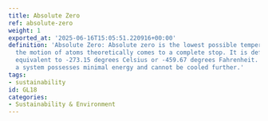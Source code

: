 ```yaml
---
title: Absolute Zero
ref: absolute-zero
weight: 1
exported_at: '2025-06-16T15:05:51.220916+00:00'
definition: 'Absolute Zero: Absolute zero is the lowest possible temperature where
  the motion of atoms theoretically comes to a complete stop. It is defined as 0 Kelvin,
  equivalent to -273.15 degrees Celsius or -459.67 degrees Fahrenheit. At this temperature,
  a system possesses minimal energy and cannot be cooled further.'
tags:
- sustainability
id: GL18
categories:
- Sustainability & Environment
---
```


